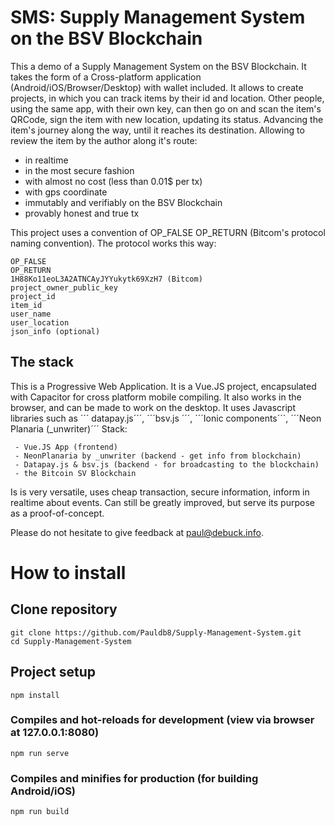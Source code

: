 # SMS: Supply Management System on the BSV Blockchain
This a demo of a Supply Management System on the BSV Blockchain.
It takes the form of a Cross-platform application (Android/iOS/Browser/Desktop) with wallet included.
It allows to create projects, in which you can track items by their id and location.
Other people, using the same app, with their own key, can then go on and scan the item's QRCode, sign the item with new location, updating its status.
Advancing the item's journey along the way, until it reaches its destination.
Allowing to review the item by the author along it's route:
 - in realtime
 - in the most secure fashion
 - with almost no cost (less than 0.01$ per tx)
 - with gps coordinate
 - immutably and verifiably on the BSV Blockchain
 - provably honest and true tx

This project uses a convention of OP_FALSE OP_RETURN (Bitcom's protocol naming convention).
The protocol works this way:
```
OP_FALSE
OP_RETURN
1H88Ko11eoL3A2ATNCAyJYYukytk69XzH7 (Bitcom)
project_owner_public_key
project_id
item_id
user_name
user_location
json_info (optional)
```

## The stack
This is a Progressive Web Application.
It is a Vue.JS project, encapsulated with Capacitor for cross platform mobile compiling.
It also works in the browser, and can be made to work on the desktop.
It uses Javascript libraries such as ´´´ datapay.js´´´, ´´´bsv.js ´´´, ´´´Ionic components´´´, ´´´Neon Planaria (_unwriter)´´´
Stack:

     - Vue.JS App (frontend)
     - NeonPlanaria by _unwriter (backend - get info from blockchain) 
     - Datapay.js & bsv.js (backend - for broadcasting to the blockchain)
     - the Bitcoin SV Blockchain

Is is very versatile, uses cheap transaction, secure information, inform in realtime about events.
Can still be greatly improved, but serve its purpose as a proof-of-concept.

Please do not hesitate to give feedback at paul@debuck.info.

# How to install
## Clone repository
```
git clone https://github.com/Pauldb8/Supply-Management-System.git
cd Supply-Management-System
``` 

## Project setup
```
npm install
```

### Compiles and hot-reloads for development (view via browser at 127.0.0.1:8080)
```
npm run serve
```

### Compiles and minifies for production (for building Android/iOS)
```
npm run build
```
